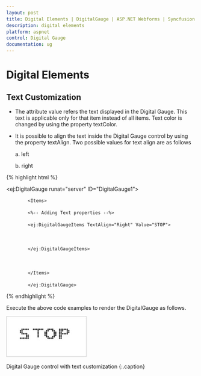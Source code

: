 ```yaml
---
layout: post
title: Digital Elements | DigitalGauge | ASP.NET Webforms | Syncfusion
description: digital elements
platform: aspnet
control: Digital Gauge
documentation: ug
---
```


# Digital Elements

## Text Customization

* The attribute value refers the text displayed in the Digital Gauge. This text is applicable only for that item instead of all items. Text color is changed by using the property textColor.
* It is possible to align the text inside the Digital Gauge control by using the property textAlign. Two possible values for text align are as follows
  
  a. left
  
  b. right



{% highlight html %}

<ej:DigitalGauge runat="server" ID="DigitalGauge1">



            <Items>

            <%-- Adding Text properties --%>

            <ej:DigitalGaugeItems TextAlign="Right" Value="STOP">



            </ej:DigitalGaugeItems>



            </Items>

            </ej:DigitalGauge>

{% endhighlight %}

Execute the above code examples to render the DigitalGauge as follows.

![](Digital-Elements_images/Digital-Elements_img1.png)

Digital Gauge control with text customization
{:.caption} 